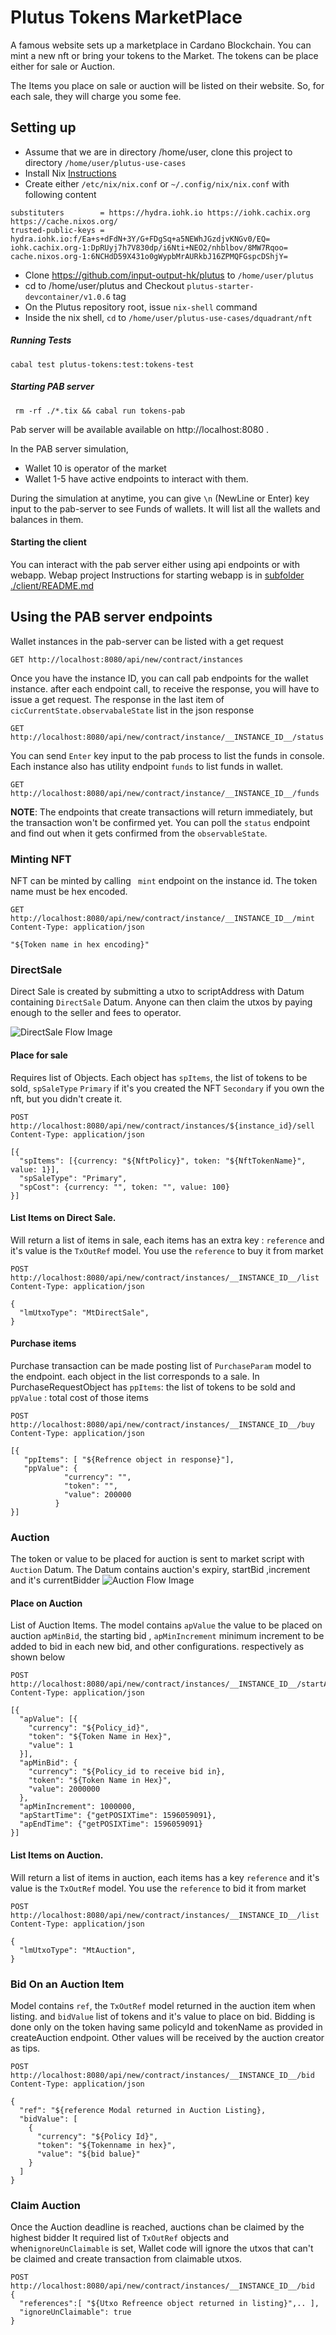 Plutus Tokens MarketPlace
=========================

A famous website sets up a marketplace in Cardano Blockchain.
You can mint a new nft or bring your tokens to the Market.  The tokens can be place either for sale or Auction.

The Items you place on sale or auction will be listed on their website. So, for each sale, they will charge you some fee.

## Setting up

- Assume that we are in directory /home/user, clone this project to directory `/home/user/plutus-use-cases`
- Install Nix [Instructions](https://nixos.org/download.html)
- Create either `/etc/nix/nix.conf` or `~/.config/nix/nix.conf` with following content

```
substituters        = https://hydra.iohk.io https://iohk.cachix.org https://cache.nixos.org/
trusted-public-keys = hydra.iohk.io:f/Ea+s+dFdN+3Y/G+FDgSq+a5NEWhJGzdjvKNGv0/EQ= iohk.cachix.org-1:DpRUyj7h7V830dp/i6Nti+NEO2/nhblbov/8MW7Rqoo= cache.nixos.org-1:6NCHdD59X431o0gWypbMrAURkbJ16ZPMQFGspcDShjY=
```

- Clone https://github.com/input-output-hk/plutus to `/home/user/plutus`
- cd to /home/user/plutus and Checkout `plutus-starter-devcontainer/v1.0.6` tag
- On the Plutus repository root, issue `nix-shell` command
- Inside the nix shell, `cd` to `/home/user/plutus-use-cases/dquadrant/nft`

##### Running Tests
 `cabal test plutus-tokens:test:tokens-test`

##### Starting PAB server
 ` rm -rf ./*.tix && cabal run tokens-pab`

Pab server will be available  available on http://localhost:8080 .

In the PAB server simulation,
- Wallet 10 is operator of the market
- Wallet 1-5 have active endpoints to interact with them.

During the simulation at anytime, you can give `\n` (NewLine or Enter) key input to the pab-server to see Funds of wallets.
It will list all the wallets and balances in them.

#### Starting the client
You can interact with the pab server either using api endpoints or with webapp.
Webap project Instructions for starting webapp is in [subfolder ./client/README.md](./client/README.md)

## Using the PAB server endpoints

Wallet instances in the pab-server can be listed with a get request

```http request
GET http://localhost:8080/api/new/contract/instances
```

Once you have the instance ID, you can call pab endpoints for the wallet instance.
after each endpoint call, to receive the response, you will have to issue a get request.
The response in the last item of `cicCurrentState.observabaleState` list in the json response

```http request
GET http://localhost:8080/api/new/contract/instance/__INSTANCE_ID__/status
```

You can send `Enter` key input to the pab process to list the funds in console.
Each instance also has utility endpoint `funds` to list funds in wallet.

```http request
GET http://localhost:8080/api/new/contract/instance/__INSTANCE_ID__/funds
```

**NOTE**: The endpoints that create transactions will return immediately, but the transaction won't be confirmed yet. You can poll the `status` endpoint and find out when it gets confirmed from the `observableState`.

### Minting NFT
NFT can be minted by calling ` mint` endpoint on the instance id. The token name must be hex encoded.

```http request
GET http://localhost:8080/api/new/contract/instance/__INSTANCE_ID__/mint
Content-Type: application/json

"${Token name in hex encoding}"
```

### DirectSale
Direct Sale is created by submitting a utxo to scriptAddress with Datum containing `DirectSale` Datum.
Anyone can then claim the utxos by paying enough to the seller and fees to operator.

![DirectSale Flow Image](./docs/DirectSaleFlow.jpg)

#### Place for sale
Requires list of Objects. Each object has `spItems`, the list of tokens to be sold,
`spSaleType` `Primary` if it's you created the NFT `Secondary` if you own the nft,
but you didn't create it.
```http request
POST http://localhost:8080/api/new/contract/instances/${instance_id}/sell
Content-Type: application/json

[{
  "spItems": [{currency: "${NftPolicy}", token: "${NftTokenName}", value: 1}],
  "spSaleType": "Primary",
  "spCost": {currency: "", token: "", value: 100}
}]
```
#### List Items on Direct Sale.

Will return a list of items in sale, each items has an extra key : `reference` and it's value is the `TxOutRef` model.
You use the `reference` to buy it from market
```http request
POST http://localhost:8080/api/new/contract/instances/__INSTANCE_ID__/list
Content-Type: application/json

{
  "lmUtxoType": "MtDirectSale",
}
```
#### Purchase  items
Purchase transaction can be made posting  list of `PurchaseParam` model to the endpoint.
each object in the list corresponds to a sale. In PurchaseRequestObject has `ppItems`: the list of tokens to be sold and `ppValue` : total cost of those items

```http request
POST http://localhost:8080/api/new/contract/instances/__INSTANCE_ID__/buy
Content-Type: application/json

[{
   "ppItems": [ "${Refrence object in response}"],
   "ppValue": {
            "currency": "",
            "token": "",
            "value": 200000
          }
}]
```

### Auction
The token or value to be placed for auction is sent to market script
with `Auction` Datum. The Datum contains auction's expiry, startBid ,increment and it's currentBidder
![Auction Flow Image](./docs/AuctionFlow.jpg)

#### Place on Auction
List of Auction Items. The model contains `apValue` the value to be placed on auction `apMinBid`,
the starting bid , `apMinIncrement` minimum increment to be added to bid in each new bid, and other configurations. respectively as shown below
```http request
POST http://localhost:8080/api/new/contract/instances/__INSTANCE_ID__/startAuction
Content-Type: application/json

[{
  "apValue": [{
    "currency": "${Policy_id}",
    "token": "${Token Name in Hex}",
    "value": 1
  }],
  "apMinBid": {
    "currency": "${Policy_id to receive bid in},
    "token": "${Token Name in Hex}",
    "value": 2000000
  },
  "apMinIncrement": 1000000,
  "apStartTime": {"getPOSIXTime": 1596059091},
  "apEndTime": {"getPOSIXTime": 1596059091}
}]
```

#### List Items on Auction.

Will return a list of items in auction, each items has a key `reference` and it's value is the `TxOutRef` model.
You use the `reference` to bid it from market
```http request
POST http://localhost:8080/api/new/contract/instances/__INSTANCE_ID__/list
Content-Type: application/json

{
  "lmUtxoType": "MtAuction",
}
```

### Bid On an Auction Item

Model contains `ref`, the `TxOutRef` model returned in the auction item when listing.
and `bidValue` list of tokens and it's value to place on bid.
Bidding is done only on the token having same policyId and tokenName as provided in createAuction endpoint.
Other values will be received by the auction creator as tips.
```http request
POST http://localhost:8080/api/new/contract/instances/__INSTANCE_ID__/bid
Content-Type: application/json

{
  "ref": "${reference Modal returned in Auction Listing},
  "bidValue": [
    {
      "currency": "${Policy Id}",
      "token": "${Tokenname in hex}",
      "value": "${bid balue}"
    }
  ]
}
```
### Claim Auction
Once the Auction deadline is reached, auctions chan be claimed by the highest bidder
It required list of `TxOutRef` objects and when`ignoreUnClaimable` is set, Wallet code will ignore the utxos that can't be claimed and create transaction from claimable utxos.

```http request
POST http://localhost:8080/api/new/contract/instances/__INSTANCE_ID__/bid
{
  "references":[ "${Utxo Refreence object returned in listing}",.. ],
  "ignoreUnClaimable": true
}
```
